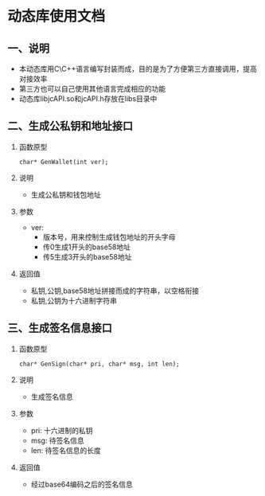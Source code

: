 # 动态库使用文档

## 一、说明

- 本动态库用C\C++语言编写封装而成，目的是为了方便第三方直接调用，提高对接效率
- 第三方也可以自己使用其他语言完成相应的功能
- 动态库libjcAPI.so和jcAPI.h存放在libs目录中



## 二、生成公私钥和地址接口

1. 函数原型

   ```
   char* GenWallet(int ver);
   ```

2. 说明

   - 生成公私钥和钱包地址

3. 参数

   - ver: 
     - 版本号，用来控制生成钱包地址的开头字母
     - 传0生成1开头的base58地址
     - 传5生成3开头的base58地址

4. 返回值

   - 私钥,公钥,base58地址拼接而成的字符串，以空格衔接
   - 私钥,公钥为十六进制字符串



## 三、生成签名信息接口

1. 函数原型

   ```
   char* GenSign(char* pri, char* msg, int len);
   ```

2. 说明

   - 生成签名信息

3. 参数

   - pri: 十六进制的私钥 
   - msg: 待签名信息
   - len: 待签名信息的长度

4. 返回值

   - 经过base64编码之后的签名信息